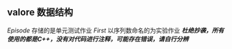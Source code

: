 valore 数据结构
-
*Episode* 存储的是单元测试作业
*First* 以序列数命名的为实验作业
***杜绝抄袭，所有使用的都是C++，没有对代码进行注释，可能存在错误，请自行分辨***
